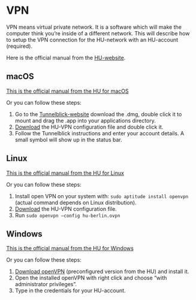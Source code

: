 # VPN

VPN means virtual private network. It is a software which will make the computer think you’re inside of a different network. This will describe how to setup the VPN connection for the HU-network with an HU-account (required).

Here is the official manual from the [HU-website].

## macOS

[This is the official manual from the HU for macOS]

Or you can follow these steps:

1.  Go to the [Tunnelblick-website] download the .dmg, double click it to mount and drag the .app into your applications directory.
2.  [Download] the HU-VPN configuration file and double click it.
3.  Follow the Tunnelblick instructions and enter your account details. A small symbol will show up in the status bar.

## Linux

[This is the official manual from the HU for Linux]

Or you can follow these steps:

1.  Install open VPN on your system with: `sudo aptitude install openvpn` (actual command depends on Linux distribution).
2.  [Download] the HU-VPN configuration file.
3.  Run `sudo openvpn –config hu-berlin.ovpn`

## Windows

[This is the official manual from the HU for Windows]

Or you can follow these steps:

1.  [Download openVPN] (preconfigured version from the HU) and install it.
2.  Open the installed openVPN with right click and choose “with administrator privileges”.
3.  Type in the credentials for your HU-account.

  [HU-website]: https://www.cms.hu-berlin.de/de/dl/netze/vpn
  [This is the official manual from the HU for macOS]: https://www.cms.hu-berlin.de/de/dl/netze/vpn/openvpn/macosx/ovpn-macosx.pdf
  [Tunnelblick-website]: https://tunnelblick.net/
  [Download]: https://www.cms.hu-berlin.de/de/dl/netze/vpn/openvpn/hu-berlin.ovpn
  [This is the official manual from the HU for Linux]: https://www.cms.hu-berlin.de/de/dl/netze/vpn/openvpn/allgemein/ovpn-linux.pdf
  [This is the official manual from the HU for Windows]: https://www.cms.hu-berlin.de/de/dl/netze/vpn/openvpn/windows10/ovpn-win10.pdf
  [Download openVPN]: https://www.cms.hu-berlin.de/de/dl/netze/vpn/openvpn/openvpn-install-x86_64-cms.exe